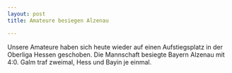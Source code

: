 ```yaml
---
layout: post
title: Amateure besiegen Alzenau

---
```


Unsere Amateure haben sich heute wieder auf einen Aufstiegsplatz in der Oberliga Hessen geschoben. Die Mannschaft besiegte Bayern Alzenau mit 4:0. Galm traf zweimal, Hess und Bayin je einmal.


